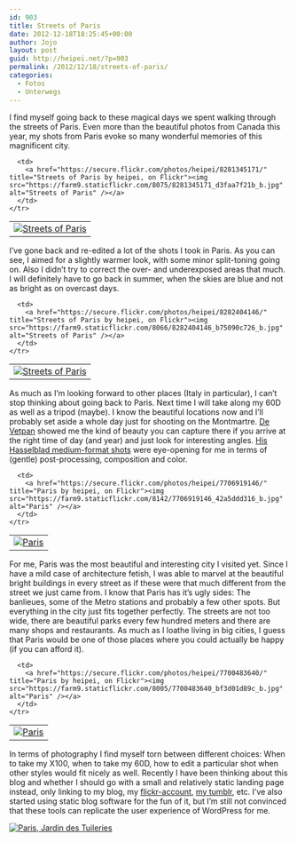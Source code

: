 ```yaml
---
id: 903
title: Streets of Paris
date: 2012-12-18T18:25:45+00:00
author: Jojo
layout: post
guid: http://heipei.net/?p=903
permalink: /2012/12/18/streets-of-paris/
categories:
  - Fotos
  - Unterwegs
---
```

I find myself going back to these magical days we spent walking through the streets of Paris. Even more than the beautiful photos from Canada this year, my shots from Paris evoke so many wonderful memories of this magnificent city.

<div class="aligncenter">
  <table>
    <tr>
      <td>
        <a href="https://secure.flickr.com/photos/heipei/8281349235/" title="Streets of Paris by heipei, on Flickr"><img src="https://farm9.staticflickr.com/8065/8281349235_ffb8f7f5db_b.jpg" alt="Streets of Paris" /></a>
      </td>
      
      <td>
        <a href="https://secure.flickr.com/photos/heipei/8281345171/" title="Streets of Paris by heipei, on Flickr"><img src="https://farm9.staticflickr.com/8075/8281345171_d3faa7f21b_b.jpg" alt="Streets of Paris" /></a>
      </td>
    </tr>
  </table>
</div>

I&#8217;ve gone back and re-edited a lot of the shots I took in Paris. As you can see, I aimed for a slightly warmer look, with some minor split-toning going on. Also I didn&#8217;t try to correct the over- and underexposed areas that much. I will definitely have to go back in summer, when the skies are blue and not as bright as on overcast days.

<div class="aligncenter">
  <table>
    <tr>
      <td>
        <a href="https://secure.flickr.com/photos/heipei/8281347853/" title="Streets of Paris by heipei, on Flickr"><img src="https://farm9.staticflickr.com/8501/8281347853_642eae9dec_b.jpg" alt="Streets of Paris" /></a>
      </td>
      
      <td>
        <a href="https://secure.flickr.com/photos/heipei/8282404146/" title="Streets of Paris by heipei, on Flickr"><img src="https://farm9.staticflickr.com/8066/8282404146_b75090c726_b.jpg" alt="Streets of Paris" /></a>
      </td>
    </tr>
  </table>
</div>

As much as I&#8217;m looking forward to other places (Italy in particular), I can&#8217;t stop thinking about going back to Paris. Next time I will take along my 60D as well as a tripod (maybe). I know the beautiful locations now and I&#8217;ll probably set aside a whole day just for shooting on the Montmartre. [De Vetpan](http://vetpan.de/) showed me the kind of beauty you can capture there if you arrive at the right time of day (and year) and just look for interesting angles. [His Hasselblad medium-format shots](http://vetpan.de/hasselblad/) were eye-opening for me in terms of (gentle) post-processing, composition and color.

<div class="aligncenter">
  <table>
    <tr>
      <td>
        <a href="https://secure.flickr.com/photos/heipei/7700488132/" title="Paris by heipei, on Flickr"><img src="https://farm9.staticflickr.com/8012/7700488132_c778c471d6_b.jpg" alt="Paris" /></a>
      </td>
      
      <td>
        <a href="https://secure.flickr.com/photos/heipei/7706919146/" title="Paris by heipei, on Flickr"><img src="https://farm9.staticflickr.com/8142/7706919146_42a5ddd316_b.jpg" alt="Paris" /></a>
      </td>
    </tr>
  </table>
</div>

For me, Paris was the most beautiful and interesting city I visited yet. Since I have a mild case of architecture fetish, I was able to marvel at the beautiful bright buildings in every street as if these were that much different from the street we just came from. I know that Paris has it&#8217;s ugly sides: The banlieues, some of the Metro stations and probably a few other spots. But everything in the city just fits together perfectly. The streets are not too wide, there are beautiful parks every few hundred meters and there are many shops and restaurants. As much as I loathe living in big cities, I guess that Paris would be one of those places where you could actually be happy (if you can afford it).

<div class="aligncenter">
  <table>
    <tr>
      <td>
        <a href="https://secure.flickr.com/photos/heipei/7706922426/" title="Paris by heipei, on Flickr"><img src="https://farm8.staticflickr.com/7119/7706922426_cf453880c4_b.jpg" alt="Paris" /></a>
      </td>
      
      <td>
        <a href="https://secure.flickr.com/photos/heipei/7700483640/" title="Paris by heipei, on Flickr"><img src="https://farm9.staticflickr.com/8005/7700483640_bf3d01d89c_b.jpg" alt="Paris" /></a>
      </td>
    </tr>
  </table>
</div>

In terms of photography I find myself torn between different choices: When to take my X100, when to take my 60D, how to edit a particular shot when other styles would fit nicely as well. Recently I have been thinking about this blog and whether I should go with a small and relatively static landing page instead, only linking to my blog, my [flickr-account](https://secure.flickr.com/photos/heipei), [my tumblr](http://tumblr.heipei.net/), etc. I&#8217;ve also started using static blog software for the fun of it, but I&#8217;m still not convinced that these tools can replicate the user experience of WordPress for me.

<div class="aligncenter">
  <a href="https://secure.flickr.com/photos/heipei/8284773714/" title="Paris, Jardin des Tuileries by heipei, on Flickr"><img src="https://farm9.staticflickr.com/8357/8284773714_685695139c_b.jpg" alt="Paris, Jardin des Tuileries" class="center" /></a>
</div>